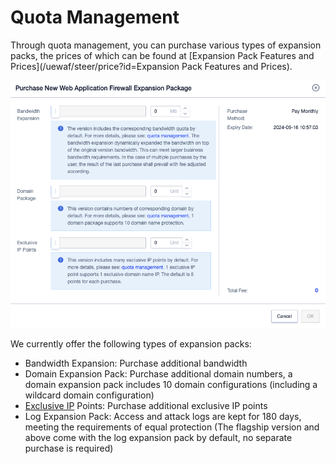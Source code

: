 # Quota Management

Through quota management, you can purchase various types of expansion packs, the prices of which can be found at [Expansion Pack Features and Prices](/uewaf/steer/price?id=Expansion Pack Features and Prices).

![](/images/quota_management-get_price.png)

We currently offer the following types of expansion packs:

- Bandwidth Expansion: Purchase additional bandwidth
- Domain Expansion Pack: Purchase additional domain numbers, a domain expansion pack includes 10 domain configurations (including a wildcard domain configuration)
- [Exclusive IP](/uewaf/features/domain/domain_set?id=exclusive-ip) Points: Purchase additional exclusive IP points
  <!--- IPv6: Provide user IPV6 access service support-->
- Log Expansion Pack: Access and attack logs are kept for 180 days, meeting the requirements of equal protection (The flagship version and above come with the log expansion pack by default, no separate purchase is required)
